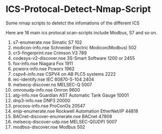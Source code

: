 # ICS-Protocal-Detect-Nmap-Script
Some nmap scripts to detetct the infomations of the different ICS

Here are 16 main ics protocal scan-scripts include Modbus, S7 and so on.

1. s7-enumerate.nse               Simatic S7                            102
2. modicon-info.nse               Schneider Electric Modicon(Modbus)    502
3. cr3-fingerprint.nse            Crimson V3                            789
4. codesys-v2-discover.nse        3S-Smart Software                     1200 or 2455
5. fox-info.nse                   Niagara Fox                           1911
6. pcworx-info.nse                Pcworx                                1962
7. cspv4-info.nse                 CSPV4 on AB PLC5 systems              2222
8. iec-identify.nse               IEC 60870-5-104                       2404
9. melsecq-discover.ns            MELSEC-Q                              5007
10. omronudp-info.nse              Omron                                 9600
11. atg-info.nse                   Guardian AST Automatic Tank Gauge     10001
12. dnp3-info.nse                  DNP3                                  20000
13. procoos-info.nse               ProConOs                              20547
14. enip-enumerate.nse             Rockwell Automation EtherNet/IP       44818
15. BACnet-discover-enumerate.nse  BACnet                                47808
16. melsecq-discover-udp.nse       MELSEC-Q(UDP)                         5007
17. modbus-discover.nse            Modbus                                502

